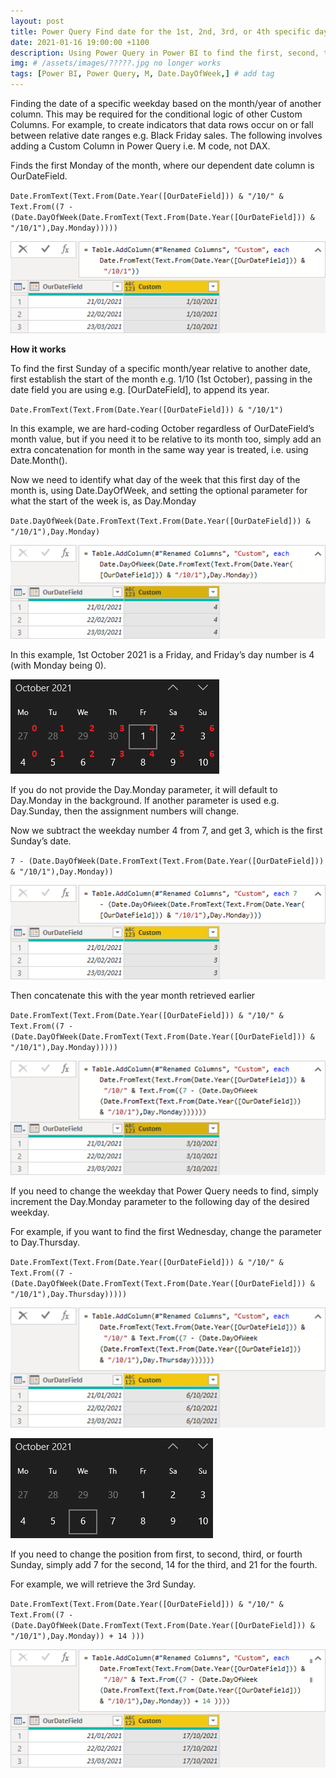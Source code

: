 ```yaml
---
layout: post
title: Power Query Find date for the 1st, 2nd, 3rd, or 4th specific day of a month
date: 2021-01-16 19:00:00 +1100
description: Using Power Query in Power BI to find the first, second, third or fourth specific day e.g. Sunday of a month/year, based on another date column. # Add post description (optional)
img: # /assets/images/?????.jpg no longer works
tags: [Power BI, Power Query, M, Date.DayOfWeek,] # add tag
---
```



Finding the date of a specific weekday based on the month/year of another column. This may be required for the conditional logic of other Custom Columns. For example, to create indicators that data rows occur on or fall between relative date ranges e.g. Black Friday sales. The following involves adding a Custom Column in Power Query i.e. M code, not DAX.

Finds the first Monday of the month, where our dependent date column is OurDateField.

`Date.FromText(Text.From(Date.Year([OurDateField])) & "/10/" & Text.From((7 - (Date.DayOfWeek(Date.FromText(Text.From(Date.Year([OurDateField])) & "/10/1"),Day.Monday)))))`

![Power Query: 1st Sunday of month](/assets\images\blog\2021-01-16-power-bi-find-1st-2nd-3rd-specific-day-of-a-month/1.png)

**How it works**

To find the first Sunday of a specific month/year relative to another date, first establish the start of the month e.g. 1/10 (1st October), passing in the date field you are using e.g. [OurDateField], to append its year.

`Date.FromText(Text.From(Date.Year([OurDateField])) & "/10/1")`

 In this example, we are hard-coding October regardless of OurDateField’s month value, but if you need it to be relative to its month too, simply add an extra concatenation for month in the same way year is treated, i.e. using Date.Month().

Now we need to identify what day of the week that this first day of the month is, using Date.DayOfWeek, and setting the optional parameter for what the start of the week is, as Day.Monday

`Date.DayOfWeek(Date.FromText(Text.From(Date.Year([OurDateField])) & "/10/1"),Day.Monday)`

![Power Query: Day of week number](/assets\images\blog\2021-01-16-power-bi-find-1st-2nd-3rd-specific-day-of-a-month/2.png)

 
In this example, 1st October 2021 is a Friday, and Friday’s day number is 4 (with Monday being 0).

![Calendar: Weekday of 1st day of month](/assets\images\blog\2021-01-16-power-bi-find-1st-2nd-3rd-specific-day-of-a-month/3.png)

If you do not provide the Day.Monday parameter, it will default to Day.Monday in the background. If another parameter is used e.g. Day.Sunday, then the assignment numbers will change.

Now we subtract the weekday number 4 from 7, and get 3, which is the first Sunday’s date.

`7 - (Date.DayOfWeek(Date.FromText(Text.From(Date.Year([OurDateField])) & "/10/1"),Day.Monday))`

![Power Query: Date of 1st Sunday](/assets\images\blog\2021-01-16-power-bi-find-1st-2nd-3rd-specific-day-of-a-month/4.png)

Then concatenate this with the year month retrieved earlier

`Date.FromText(Text.From(Date.Year([OurDateField])) & "/10/" & Text.From((7 - (Date.DayOfWeek(Date.FromText(Text.From(Date.Year([OurDateField])) & "/10/1"),Day.Monday)))))`

![Power Query: Concatenate the month year to the date](/assets\images\blog\2021-01-16-power-bi-find-1st-2nd-3rd-specific-day-of-a-month/5.png)

If you need to change the weekday that Power Query needs to find, simply increment the Day.Monday parameter to the following day of the desired weekday.

For example, if you want to find the first Wednesday, change the parameter to Day.Thursday.

`Date.FromText(Text.From(Date.Year([OurDateField])) & "/10/" & Text.From((7 - (Date.DayOfWeek(Date.FromText(Text.From(Date.Year([OurDateField])) & "/10/1"),Day.Thursday)))))`

![Power Query: 1st Wednesday of month](/assets\images\blog\2021-01-16-power-bi-find-1st-2nd-3rd-specific-day-of-a-month/6.png)

![Calendar: 1st Wednesday of the month](/assets\images\blog\2021-01-16-power-bi-find-1st-2nd-3rd-specific-day-of-a-month/7.png)

If you need to change the position from first, to second, third, or fourth Sunday, simply add 7 for the second, 14 for the third, and 21 for the fourth.

For example, we will retrieve the 3rd Sunday.

`Date.FromText(Text.From(Date.Year([OurDateField])) & "/10/" & Text.From((7 - (Date.DayOfWeek(Date.FromText(Text.From(Date.Year([OurDateField])) & "/10/1"),Day.Monday)) + 14 )))`

![Calendar: 3rd Sunday of the month](/assets\images\blog\2021-01-16-power-bi-find-1st-2nd-3rd-specific-day-of-a-month/8.png)